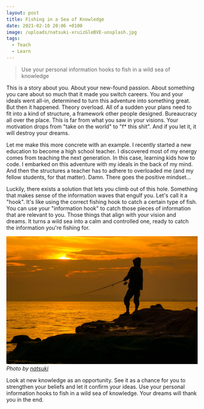 ```yaml
---
layout: post
title: Fishing in a Sea of Knowledge
date: 2021-02-10 20:06 +0100
image: /uploads/natsuki-xruizGleBVE-unsplash.jpg
tags:
  - Teach
  - Learn
---
```


> Use your personal information hooks to fish in a wild sea of knowledge

This is a story about you. About your new-found passion. About something you care about so much that it made you switch careers. You and your ideals went all-in, determined to turn this adventure into something great. But then it happened. Theory overload. All of a sudden your plans need to fit into a kind of structure, a framework other people designed. Bureaucracy all over the place. This is far from what you saw in your visions. Your motivation drops from "take on the world" to "f* this shit". And if you let it, it will destroy your dreams.

Let me make this more concrete with an example. I recently started a new education to become a high school teacher. I discovered most of my energy comes from teaching the next generation. In this case, learning kids how to code. I embarked on this adventure with my ideals in the back of my mind. And then the structures a teacher has to adhere to overloaded me (and my fellow students, for that matter). Damn. There goes the positive mindset...

Luckily, there exists a solution that lets you climb out of this hole. Something that makes sense of the information waves that engulf you. Let's call it a "hook". It's like using the correct fishing hook to catch a certain type of fish. You can use your "information hook" to catch those pieces of information that are relevant to you. Those things that align with your vision and dreams. It turns a wild sea into a calm and controlled one, ready to catch the information you're fishing for.

![Fishing in a sea of knowledge](/uploads/natsuki-xruizGleBVE-unsplash.jpg)
*Photo by [natsuki](https://unsplash.com/@myr0326)*

Look at new knowledge as an opportunity. See it as a chance for you to strengthen your beliefs and let it confirm your ideas. Use your personal information hooks to fish in a wild sea of knowledge. Your dreams will thank you in the end.